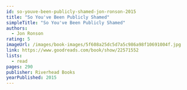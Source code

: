 ```yaml
---
id: so-youve-been-publicly-shamed-jon-ronson-2015
title: "So You've Been Publicly Shamed"
simpleTitle: "So You've Been Publicly Shamed"
authors:
  - Jon Ronson
rating: 5
imageUrl: /images/book-images/5f608a25dc5d7a5c986a98f10691004f.jpg
link: https://www.goodreads.com/book/show/22571552
lists:
  - read
pages: 290
publisher: Riverhead Books
yearPublished: 2015
---
```

